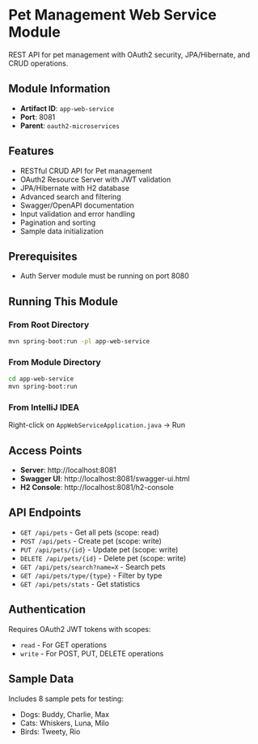 # Pet Management Web Service Module

REST API for pet management with OAuth2 security, JPA/Hibernate, and CRUD operations.

## Module Information
- **Artifact ID**: `app-web-service`
- **Port**: 8081
- **Parent**: `oauth2-microservices`

## Features
- RESTful CRUD API for Pet management
- OAuth2 Resource Server with JWT validation
- JPA/Hibernate with H2 database
- Advanced search and filtering
- Swagger/OpenAPI documentation
- Input validation and error handling
- Pagination and sorting
- Sample data initialization

## Prerequisites
- Auth Server module must be running on port 8080

## Running This Module

### From Root Directory
```bash
mvn spring-boot:run -pl app-web-service
```

### From Module Directory
```bash
cd app-web-service
mvn spring-boot:run
```

### From IntelliJ IDEA
Right-click on `AppWebServiceApplication.java` → Run

## Access Points
- **Server**: http://localhost:8081
- **Swagger UI**: http://localhost:8081/swagger-ui.html
- **H2 Console**: http://localhost:8081/h2-console

## API Endpoints
- `GET /api/pets` - Get all pets (scope: read)
- `POST /api/pets` - Create pet (scope: write)
- `PUT /api/pets/{id}` - Update pet (scope: write)
- `DELETE /api/pets/{id}` - Delete pet (scope: write)
- `GET /api/pets/search?name=X` - Search pets
- `GET /api/pets/type/{type}` - Filter by type
- `GET /api/pets/stats` - Get statistics

## Authentication
Requires OAuth2 JWT tokens with scopes:
- `read` - For GET operations
- `write` - For POST, PUT, DELETE operations

## Sample Data
Includes 8 sample pets for testing:
- Dogs: Buddy, Charlie, Max
- Cats: Whiskers, Luna, Milo  
- Birds: Tweety, Rio
